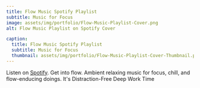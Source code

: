 ```yaml
---
title: Flow Music Spotify Playlist
subtitle: Music for Focus
image: assets/img/portfolio/Flow-Music-Playlist-Cover.png
alt: Flow Music Playlist on Spotify Cover

caption:
  title: Flow Music Spotify Playlist
  subtitle: Music for Focus
  thumbnail: assets/img/portfolio/Flow-Music-Playlist-Cover-Thumbnail.png
---
```


Listen on <a href="https://open.spotify.com/playlist/3Fzrf3oc3SGotYqrAMGXr4?si=bc36affb4be3474b">Spotify</a>. Get into flow. Ambient relaxing music for focus, chill, and flow-enducing doings. It's Distraction-Free Deep Work Time